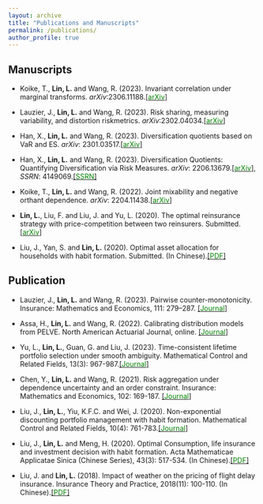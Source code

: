 ```yaml
---
layout: archive
title: "Publications and Manuscripts"
permalink: /publications/
author_profile: true
---
```


## Manuscripts

- Koike, T., **Lin, L.** and  Wang, R. (2023). Invariant correlation under marginal transforms. *arXiv*:2306.11188.[[<span style="color:green">arXiv</span>]](https://arxiv.org/abs/2306.11188)

- Lauzier, J., **Lin, L.** and  Wang, R. (2023). Risk sharing, measuring variability, and distortion riskmetrics.  *arXiv*:2302.04034.[[<span style="color:green">arXiv</span>]](https://arxiv.org/abs/2302.04034)

- Han, X.,  **Lin, L.**  and Wang, R. (2023). Diversification quotients based on VaR and ES. *arXiv*: 2301.03517.[[<span style="color:green">arXiv</span>]](https://arxiv.org/abs/2301.03517)

- Han, X.,  **Lin, L.**  and Wang, R. (2023). Diversification Quotients: Quantifying Diversification via Risk Measures. *arXiv*: 2206.13679.[[<span style="color:green">arXiv</span>]](https://arxiv.org/abs/2206.13679), *SSRN*: 4149069.[[<span style="color:green">SSRN</span>]](https://ssrn.com/abstract=4149069)

- Koike, T., **Lin, L.** and Wang, R. (2022). Joint mixability and negative orthant dependence. *arXiv*: 2204.11438.[[<span style="color:green">arXiv</span>]](https://arxiv.org/abs/2204.11438) 



- **Lin, L.**, Liu, F. and Liu, J. and Yu, L. (2020). The optimal reinsurance strategy with price-competition between two reinsurers. Submitted.[[<span style="color:green">arXiv</span>]](https://arxiv.org/abs/2305.00509) 

- Liu, J., Yan, S. and **Lin, L.** (2020). Optimal asset allocation for households with habit formation. Submitted. (In Chinese).[[<span style="color:green">PDF</span>]](https://liyuan-lin.github.io/Liyuan/files/family.pdf) 



## Publication

- Lauzier, J., **Lin, L.** and  Wang, R. (2023). Pairwise counter-monotonicity. Insurance: Mathematics and Economics, 111: 279–287.
 [[<span style="color:green">Journal</span>]](https://doi.org/10.1016/j.insmatheco.2023.05.006)

- Assa, H., **Lin, L.** and Wang, R. (2022). Calibrating distribution models from PELVE. North American Actuarial Journal, online. [[<span style="color:green">Journal</span>]](https://doi.org/10.1080/10920277.2023.2211648)
  
- Yu, L., **Lin, L.**, Guan, G. and Liu, J. (2023). Time-consistent lifetime portfolio selection under smooth ambiguity. Mathematical Control and Related Fields, 13(3): 967-987.[[<span style="color:green">Journal</span>]](https://www.aimsciences.org/article/doi/10.3934/mcrf.2022023) 

- Chen, Y., **Lin, L.** and Wang, R. (2021). Risk aggregation under dependence uncertainty and an order constraint. Insurance: Mathematics and Economics, 102: 169-187. [[<span style="color:green">Journal</span>]](https://doi.org/10.1016/j.insmatheco.2021.10.006) 

- Liu, J., **Lin, L.**, Yiu, K.F.C. and Wei, J. (2020). Non-exponential discounting portfolio management with habit formation. Mathematical Control and Related Fields, 10(4): 761-783.[[<span style="color:green">Journal</span>]](https://www.aimsciences.org/article/doi/10.3934/mcrf.2020019) 

- Liu, J., **Lin, L.** and Meng, H. (2020). Optimal Consumption, life insurance and investment decision with habit formation. Acta Mathematicae Applicatae Sinica (Chinese Series), 43(3): 517-534. (In Chinese).[[<span style="color:green">PDF</span>]](https://liyuan-lin.github.io/Liyuan/files/habit.pdf) 

- Liu, J. and **Lin, L.** (2018). Impact of weather on the pricing of flight delay insurance. Insurance Theory and Practice, 2018(11): 100-110. (In Chinese).[[<span style="color:green">PDF</span>]](https://liyuan-lin.github.io/Liyuan/files/impact.pdf) 
